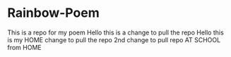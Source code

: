 # Rainbow-Poem
This is a repo for my poem
Hello this is a change to pull the repo
Hello this is my HOME change to pull the repo
2nd change to pull repo AT SCHOOL from HOME
